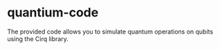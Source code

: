 # quantium-code
The provided code allows you to simulate quantum operations on qubits using the Cirq library.
